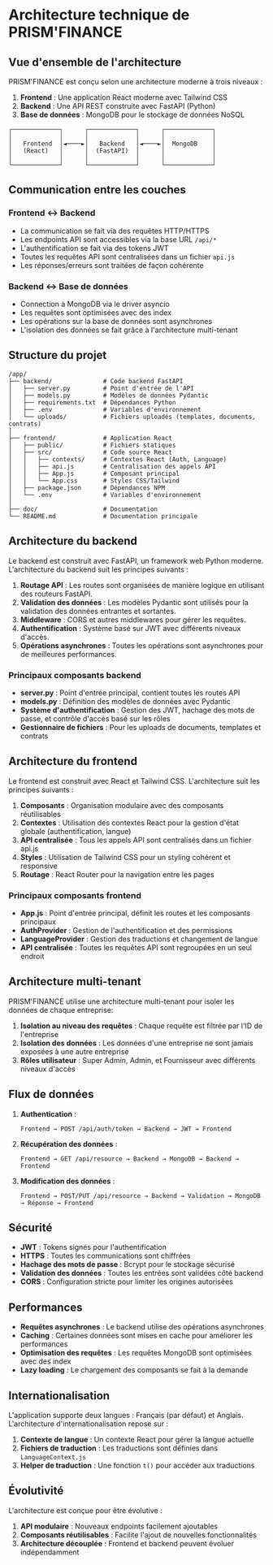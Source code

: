 # Architecture technique de PRISM'FINANCE

## Vue d'ensemble de l'architecture

PRISM'FINANCE est conçu selon une architecture moderne à trois niveaux :

1. **Frontend** : Une application React moderne avec Tailwind CSS
2. **Backend** : Une API REST construite avec FastAPI (Python)
3. **Base de données** : MongoDB pour le stockage de données NoSQL

```
┌─────────────┐      ┌─────────────┐      ┌─────────────┐
│             │      │             │      │             │
│   Frontend  │◄────►│   Backend   │◄────►│  MongoDB    │
│   (React)   │      │  (FastAPI)  │      │             │
│             │      │             │      │             │
└─────────────┘      └─────────────┘      └─────────────┘
```

## Communication entre les couches

### Frontend ↔ Backend
- La communication se fait via des requêtes HTTP/HTTPS
- Les endpoints API sont accessibles via la base URL `/api/*`
- L'authentification se fait via des tokens JWT
- Toutes les requêtes API sont centralisées dans un fichier `api.js`
- Les réponses/erreurs sont traitées de façon cohérente

### Backend ↔ Base de données
- Connection à MongoDB via le driver asyncio
- Les requêtes sont optimisées avec des index
- Les opérations sur la base de données sont asynchrones
- L'isolation des données se fait grâce à l'architecture multi-tenant

## Structure du projet

```
/app/
├── backend/              # Code backend FastAPI
│   ├── server.py         # Point d'entrée de l'API
│   ├── models.py         # Modèles de données Pydantic
│   ├── requirements.txt  # Dépendances Python
│   ├── .env              # Variables d'environnement
│   └── uploads/          # Fichiers uploadés (templates, documents, contrats)
│
├── frontend/             # Application React
│   ├── public/           # Fichiers statiques
│   ├── src/              # Code source React
│   │   ├── contexts/     # Contextes React (Auth, Language)
│   │   ├── api.js        # Centralisation des appels API
│   │   ├── App.js        # Composant principal
│   │   └── App.css       # Styles CSS/Tailwind
│   ├── package.json      # Dépendances NPM
│   └── .env              # Variables d'environnement
│
├── doc/                  # Documentation
└── README.md             # Documentation principale
```

## Architecture du backend

Le backend est construit avec FastAPI, un framework web Python moderne. L'architecture du backend suit les principes suivants :

1. **Routage API** : Les routes sont organisées de manière logique en utilisant des routeurs FastAPI.
2. **Validation des données** : Les modèles Pydantic sont utilisés pour la validation des données entrantes et sortantes.
3. **Middleware** : CORS et autres middlewares pour gérer les requêtes.
4. **Authentification** : Système basé sur JWT avec différents niveaux d'accès.
5. **Opérations asynchrones** : Toutes les opérations sont asynchrones pour de meilleures performances.

### Principaux composants backend

- **server.py** : Point d'entrée principal, contient toutes les routes API
- **models.py** : Définition des modèles de données avec Pydantic
- **Système d'authentification** : Gestion des JWT, hachage des mots de passe, et contrôle d'accès basé sur les rôles
- **Gestionnaire de fichiers** : Pour les uploads de documents, templates et contrats

## Architecture du frontend

Le frontend est construit avec React et Tailwind CSS. L'architecture suit les principes suivants :

1. **Composants** : Organisation modulaire avec des composants réutilisables
2. **Contextes** : Utilisation des contextes React pour la gestion d'état globale (authentification, langue)
3. **API centralisée** : Tous les appels API sont centralisés dans un fichier api.js
4. **Styles** : Utilisation de Tailwind CSS pour un styling cohérent et responsive
5. **Routage** : React Router pour la navigation entre les pages

### Principaux composants frontend

- **App.js** : Point d'entrée principal, définit les routes et les composants principaux
- **AuthProvider** : Gestion de l'authentification et des permissions
- **LanguageProvider** : Gestion des traductions et changement de langue
- **API centralisée** : Toutes les requêtes API sont regroupées en un seul endroit

## Architecture multi-tenant

PRISM'FINANCE utilise une architecture multi-tenant pour isoler les données de chaque entreprise:

1. **Isolation au niveau des requêtes** : Chaque requête est filtrée par l'ID de l'entreprise
2. **Isolation des données** : Les données d'une entreprise ne sont jamais exposées à une autre entreprise
3. **Rôles utilisateur** : Super Admin, Admin, et Fournisseur avec différents niveaux d'accès

## Flux de données

1. **Authentication** :
   ```
   Frontend → POST /api/auth/token → Backend → JWT → Frontend
   ```

2. **Récupération des données** :
   ```
   Frontend → GET /api/resource → Backend → MongoDB → Backend → Frontend
   ```

3. **Modification des données** :
   ```
   Frontend → POST/PUT /api/resource → Backend → Validation → MongoDB → Réponse → Frontend
   ```

## Sécurité

- **JWT** : Tokens signés pour l'authentification
- **HTTPS** : Toutes les communications sont chiffrées
- **Hachage des mots de passe** : Bcrypt pour le stockage sécurisé
- **Validation des données** : Toutes les entrées sont validées côté backend
- **CORS** : Configuration stricte pour limiter les origines autorisées

## Performances

- **Requêtes asynchrones** : Le backend utilise des opérations asynchrones
- **Caching** : Certaines données sont mises en cache pour améliorer les performances
- **Optimisation des requêtes** : Les requêtes MongoDB sont optimisées avec des index
- **Lazy loading** : Le chargement des composants se fait à la demande

## Internationalisation

L'application supporte deux langues : Français (par défaut) et Anglais. L'architecture d'internationalisation repose sur :

1. **Contexte de langue** : Un contexte React pour gérer la langue actuelle
2. **Fichiers de traduction** : Les traductions sont définies dans `LanguageContext.js`
3. **Helper de traduction** : Une fonction `t()` pour accéder aux traductions

## Évolutivité

L'architecture est conçue pour être évolutive :

1. **API modulaire** : Nouveaux endpoints facilement ajoutables
2. **Composants réutilisables** : Facilite l'ajout de nouvelles fonctionnalités
3. **Architecture découplée** : Frontend et backend peuvent évoluer indépendamment
